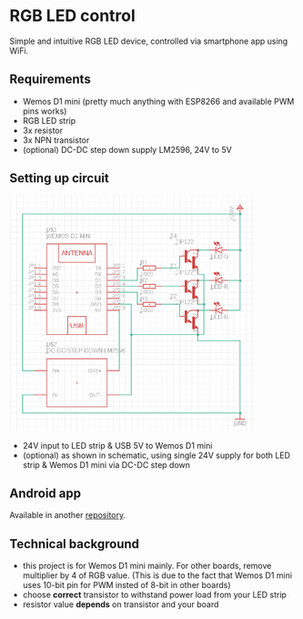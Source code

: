 # RGB LED control
Simple and intuitive RGB LED device, controlled via smartphone app using WiFi.

## Requirements
- Wemos D1 mini (pretty much anything with ESP8266 and available PWM pins works)
- RGB LED strip
- 3x resistor    
- 3x NPN transistor 
- (optional) DC-DC step down supply LM2596, 24V to 5V

## Setting up circuit
<p align="left">
  <img src="https://github.com/iwlytteot/esp8266-rlc/blob/master/img/circuit.png" width="430" alt="accessibility text">
</p>

- 24V input to LED strip & USB 5V to Wemos D1 mini
- (optional) as shown in schematic, using single 24V supply for both LED strip & Wemos D1 mini via DC-DC step down

## Android app
Available in another [repository](https://github.com/iwlytteot/LED_Control).

## Technical background
- this project is for Wemos D1 mini mainly. For other boards, remove multiplier by 4 of RGB value. (This is due to the fact that Wemos D1 mini uses 10-bit pin for PWM insted of 8-bit in other boards)
- choose <b>correct</b> transistor to withstand power load from your LED strip
- resistor value <b>depends</b> on transistor and your board




